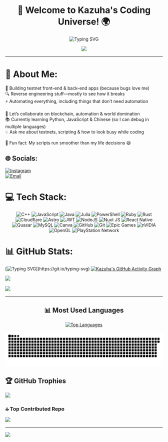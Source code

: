 <h1 align="center">🚀 Welcome to Kazuha's Coding Universe! 🌍</h1>  
<p align="center">
  <img src="https://readme-typing-svg.herokuapp.com?font=Fira+Code&pause=1000&color=FF5733&center=true&vCenter=true&width=435&lines=Testnet+Dev+%7C+Reverse+Engineer+%7C+Automation+Wizard;Debugging+in+Multiple+Languages+%F0%9F%94%96;Automating+Things+That+Don't+Need+Automation+%E2%9C%A8;Making+Scripts+Run+Smoother+Than+Life+Decisions+%F0%9F%98%86" alt="Typing SVG" />
</p>

<div align="center">
  <img src="https://media.giphy.com/media/qgQUggAC3Pfv687qPC/giphy.gif" width="300"/>
</div>

---
# 💫 About Me:
🚀 Building testnet front-end & back-end apps (because bugs love me)<br>🔍 Reverse engineering stuff—mostly to see how it breaks<br>⚡ Automating everything, including things that don’t need automation<br><br>🤝 Let’s collaborate on blockchain, automation & world domination<br>📚 Currently learning Python, JavaScript & Chinese (so I can debug in multiple languages)<br>💡 Ask me about testnets, scripting & how to look busy while coding<br><br>🎉 Fun fact: My scripts run smoother than my life decisions 😆

## 🌐 Socials:
[![Instagram](https://img.shields.io/badge/Instagram-%23E4405F.svg?logo=Instagram&logoColor=white)](https://instagram.com/Zain)  
[![Email](https://img.shields.io/badge/Email-D14836?logo=gmail&logoColor=white)](mailto:suhail.butt810@gmail.com) 

# 💻 Tech Stack:
<p align="center">
  <img src="https://img.shields.io/badge/c++-%2300599C.svg?style=flat-square&logo=c%2B%2B&logoColor=white" alt="C++">
  <img src="https://img.shields.io/badge/javascript-%23323330.svg?style=flat-square&logo=javascript&logoColor=%23F7DF1E" alt="JavaScript">
  <img src="https://img.shields.io/badge/java-%23ED8B00.svg?style=flat-square&logo=openjdk&logoColor=white" alt="Java">
  <img src="https://img.shields.io/badge/-Julia-9558B2?style=flat-square&logo=julia&logoColor=white" alt="Julia">
  <img src="https://img.shields.io/badge/PowerShell-%235391FE.svg?style=flat-square&logo=powershell&logoColor=white" alt="PowerShell">
  <img src="https://img.shields.io/badge/ruby-%23CC342D.svg?style=flat-square&logo=ruby&logoColor=white" alt="Ruby">
  <img src="https://img.shields.io/badge/rust-%23000000.svg?style=flat-square&logo=rust&logoColor=white" alt="Rust">
  <img src="https://img.shields.io/badge/Cloudflare-F38020?style=flat-square&logo=Cloudflare&logoColor=white" alt="Cloudflare">
  <img src="https://img.shields.io/badge/astro-%232C2052.svg?style=flat-square&logo=astro&logoColor=white" alt="Astro">
  <img src="https://img.shields.io/badge/JWT-black?style=flat-square&logo=JSON%20web%20tokens" alt="JWT">
  <img src="https://img.shields.io/badge/node.js-6DA55F?style=flat-square&logo=node.js&logoColor=white" alt="NodeJS">
  <img src="https://img.shields.io/badge/Nuxt-002E3B?style=flat-square&logo=nuxt.js&logoColor=#00DC82" alt="Nuxt JS">
  <img src="https://img.shields.io/badge/react_native-%2320232a.svg?style=flat-square&logo=react&logoColor=%2361DAFB" alt="React Native">
  <img src="https://img.shields.io/badge/Quasar-16B7FB?style=flat-square&logo=quasar&logoColor=black" alt="Quasar">
  <img src="https://img.shields.io/badge/mysql-4479A1.svg?style=flat-square&logo=mysql&logoColor=white" alt="MySQL">
  <img src="https://img.shields.io/badge/Canva-%2300C4CC.svg?style=flat-square&logo=Canva&logoColor=white" alt="Canva">
  <img src="https://img.shields.io/badge/github-%23121011.svg?style=flat-square&logo=github&logoColor=white" alt="GitHub">
  <img src="https://img.shields.io/badge/git-%23F05033.svg?style=flat-square&logo=git&logoColor=white" alt="Git">
  <img src="https://img.shields.io/badge/epicgames-%23313131.svg?style=flat-square&logo=epicgames&logoColor=white" alt="Epic Games">
  <img src="https://img.shields.io/badge/nVIDIA-%2376B900.svg?style=flat-square&logo=nVIDIA&logoColor=white" alt="nVIDIA">
  <img src="https://img.shields.io/badge/OpenGL-white?logo=OpenGL&style=flat-square" alt="OpenGL">
  <img src="https://img.shields.io/badge/PSN-%230070D1.svg?style=flat-square&logo=Playstation&logoColor=white" alt="PlayStation Network">
</p>

# 📊 GitHub Stats:
[![Typing SVG](https://readme-typing-svg.herokuapp.com?color=00FF00&lines=Welcome+to+my+GitHub!;Hacking+in+progress...;Decrypting+secrets...;Booting+Kazuha's+system...)](https://git.io/typing-svg)  
[![Kazuha's GitHub Activity Graph](https://github-readme-activity-graph.vercel.app/graph?username=thekazuha787&bg_color=000000&color=ffcc00&line=ff5733&point=ffffff&area=true&hide_border=true&custom_title=🚀%20Kazuha's%20Epic%20Coding%20Journey)](https://github.com/thekazuha787)

![](https://github-readme-stats.vercel.app/api?username=thekazuha787&theme=merko&hide_border=false&include_all_commits=true&count_private=true)<br/>

![](https://nirzak-streak-stats.vercel.app/?user=thekazuha787&theme=tokyonight&hide_border=false)

---

<h2 align="center">📊 Most Used Languages</h2>

<p align="center">
  <a href="https://github.com/thekazuha787">
    <img src="https://github-readme-stats.vercel.app/api/top-langs/?username=thekazuha787&theme=highcontrast&layout=compact&hide_border=true&border_radius=10&background=0D1117&title_color=FFA500&text_color=FFFFFF" alt="Top Languages" width="50%"/>
  </a>
</p>

![snake gif](https://github.com/thekazuha787/thekazuha787/blob/output/github-snake-dark.svg)

## 🏆 GitHub Trophies
![](https://github-profile-trophy.vercel.app/?username=thekazuha787&theme=radical&no-frame=false&no-bg=true&margin-w=4)

### 🔝 Top Contributed Repo
![](https://github-contributor-stats.vercel.app/api?username=thekazuha787&limit=5&theme=dark&combine_all_yearly_contributions=true)

---
[![](https://visitcount.itsvg.in/api?id=thekazuha787&icon=0&color=0)](https://visitcount.itsvg.in)

<!-- Proudly created with GPRM ( https://gprm.itsvg.in ) -->
